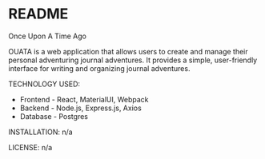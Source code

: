 # README #

Once Upon A Time Ago

OUATA is a web application that allows users to create and manage their personal adventuring journal adventures. It provides a simple, user-friendly interface for writing and organizing journal adventures.

TECHNOLOGY USED:
- Frontend - React, MaterialUI, Webpack
- Backend - Node.js, Express.js, Axios
- Database - Postgres

INSTALLATION:
n/a

LICENSE:
n/a
